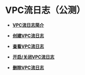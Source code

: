 # VPC流日志（公测）<a name="FlowLog_0001"></a>

-   **[VPC流日志简介](VPC流日志简介.md)**  

-   **[创建VPC流日志](创建VPC流日志.md)**  

-   **[查看VPC流日志](查看VPC流日志.md)**  

-   **[开启/关闭VPC流日志](开启-关闭VPC流日志.md)**  

-   **[删除VPC流日志](删除VPC流日志.md)**  


